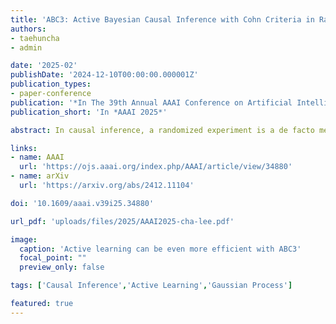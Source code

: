 ```yaml
---
title: 'ABC3: Active Bayesian Causal Inference with Cohn Criteria in Randomized Experiments'
authors:
- taehuncha
- admin

date: '2025-02'
publishDate: '2024-12-10T00:00:00.000001Z'
publication_types:
- paper-conference
publication: '*In The 39th Annual AAAI Conference on Artificial Intelligence*'
publication_short: 'In *AAAI 2025*'

abstract: In causal inference, a randomized experiment is a de facto method to overcome various theoretical issues in observational study. However, the experimental design requires expensive costs, so an efficient experimental design is necessary. We propose ABC3, a Bayesian active learning policy for causal inference. We show a policy minimizing an estimation error on conditional average treatment effect is equivalent to minimizing an integrated posterior variance, similar to Cohn criteria. We theoretically prove ABC3 also minimizes an imbalance between the treatment and control groups and the type 1 error probability. Imbalance-minimizing characteristic is especially notable as several works have emphasized the importance of achieving balance. Through extensive experiments on real-world data sets, ABC3 achieves the highest efficiency, while empirically showing the theoretical results hold.

links:
- name: AAAI
  url: 'https://ojs.aaai.org/index.php/AAAI/article/view/34880'
- name: arXiv
  url: 'https://arxiv.org/abs/2412.11104'

doi: '10.1609/aaai.v39i25.34880'

url_pdf: 'uploads/files/2025/AAAI2025-cha-lee.pdf'

image:
  caption: 'Active learning can be even more efficient with ABC3'
  focal_point: ""
  preview_only: false

tags: ['Causal Inference','Active Learning','Gaussian Process']

featured: true
---
```

